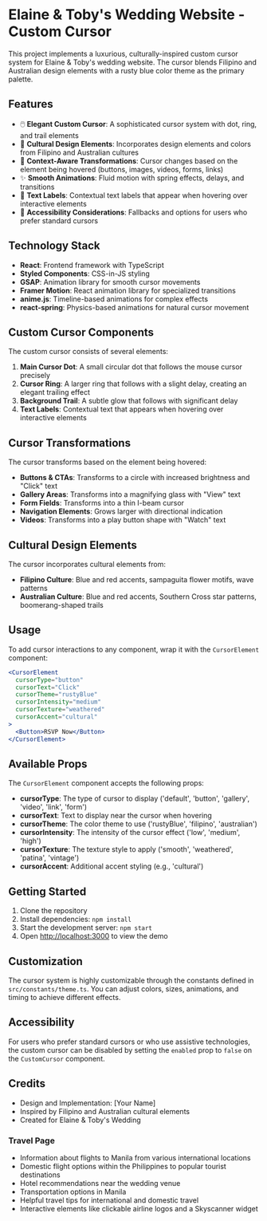 # Elaine & Toby's Wedding Website - Custom Cursor

This project implements a luxurious, culturally-inspired custom cursor system for Elaine & Toby's wedding website. The cursor blends Filipino and Australian design elements with a rusty blue color theme as the primary palette.

## Features

- 🖱️ **Elegant Custom Cursor**: A sophisticated cursor system with dot, ring, and trail elements
- 🌈 **Cultural Design Elements**: Incorporates design elements and colors from Filipino and Australian cultures
- 🔄 **Context-Aware Transformations**: Cursor changes based on the element being hovered (buttons, images, videos, forms, links)
- ✨ **Smooth Animations**: Fluid motion with spring effects, delays, and transitions
- 📝 **Text Labels**: Contextual text labels that appear when hovering over interactive elements
- 📱 **Accessibility Considerations**: Fallbacks and options for users who prefer standard cursors

## Technology Stack

- **React**: Frontend framework with TypeScript
- **Styled Components**: CSS-in-JS styling
- **GSAP**: Animation library for smooth cursor movements
- **Framer Motion**: React animation library for specialized transitions
- **anime.js**: Timeline-based animations for complex effects
- **react-spring**: Physics-based animations for natural cursor movement

## Custom Cursor Components

The custom cursor consists of several elements:

1. **Main Cursor Dot**: A small circular dot that follows the mouse cursor precisely
2. **Cursor Ring**: A larger ring that follows with a slight delay, creating an elegant trailing effect
3. **Background Trail**: A subtle glow that follows with significant delay
4. **Text Labels**: Contextual text that appears when hovering over interactive elements

## Cursor Transformations

The cursor transforms based on the element being hovered:

- **Buttons & CTAs**: Transforms to a circle with increased brightness and "Click" text
- **Gallery Areas**: Transforms into a magnifying glass with "View" text
- **Form Fields**: Transforms into a thin I-beam cursor
- **Navigation Elements**: Grows larger with directional indication
- **Videos**: Transforms into a play button shape with "Watch" text

## Cultural Design Elements

The cursor incorporates cultural elements from:

- **Filipino Culture**: Blue and red accents, sampaguita flower motifs, wave patterns
- **Australian Culture**: Blue and red accents, Southern Cross star patterns, boomerang-shaped trails

## Usage

To add cursor interactions to any component, wrap it with the `CursorElement` component:

```jsx
<CursorElement
  cursorType="button"
  cursorText="Click"
  cursorTheme="rustyBlue"
  cursorIntensity="medium"
  cursorTexture="weathered"
  cursorAccent="cultural"
>
  <Button>RSVP Now</Button>
</CursorElement>
```

## Available Props

The `CursorElement` component accepts the following props:

- **cursorType**: The type of cursor to display ('default', 'button', 'gallery', 'video', 'link', 'form')
- **cursorText**: Text to display near the cursor when hovering
- **cursorTheme**: The color theme to use ('rustyBlue', 'filipino', 'australian')
- **cursorIntensity**: The intensity of the cursor effect ('low', 'medium', 'high')
- **cursorTexture**: The texture style to apply ('smooth', 'weathered', 'patina', 'vintage')
- **cursorAccent**: Additional accent styling (e.g., 'cultural')

## Getting Started

1. Clone the repository
2. Install dependencies: `npm install`
3. Start the development server: `npm start`
4. Open [http://localhost:3000](http://localhost:3000) to view the demo

## Customization

The cursor system is highly customizable through the constants defined in `src/constants/theme.ts`. You can adjust colors, sizes, animations, and timing to achieve different effects.

## Accessibility

For users who prefer standard cursors or who use assistive technologies, the custom cursor can be disabled by setting the `enabled` prop to `false` on the `CustomCursor` component.

## Credits

- Design and Implementation: [Your Name]
- Inspired by Filipino and Australian cultural elements
- Created for Elaine & Toby's Wedding

### Travel Page
- Information about flights to Manila from various international locations
- Domestic flight options within the Philippines to popular tourist destinations
- Hotel recommendations near the wedding venue
- Transportation options in Manila
- Helpful travel tips for international and domestic travel
- Interactive elements like clickable airline logos and a Skyscanner widget
